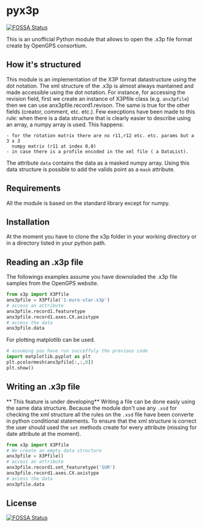 # pyx3p
[![FOSSA Status](https://app.fossa.io/api/projects/git%2Bgithub.com%2Fgiacomomarchioro%2Fpyx3p.svg?type=shield)](https://app.fossa.io/projects/git%2Bgithub.com%2Fgiacomomarchioro%2Fpyx3p?ref=badge_shield)

This is an unofficial Python module that allows to open the .x3p file format create by OpenGPS consortium.

## How it's structured
This module is an implementation of the X3P format datastructure using the dot
notation. The xml structure of the .x3p is almost always mantained and made
accessible using the dot notation. For instance, for accessing the revision field, first we create an instance of X3Pfile class (e.g. `anx3pfile`) then we can use
anx3pfile.record1.revison.
The same is true for the other fields (creator, comment, etc. etc.). 
Few execptions have been made to this rule: when there is a data structure that
is clearly easier to describe using an array, a numpy array is used.
This happens:

    - for the rotation matrix there are no r11,r12 etc. etc. params but a 3 x 3
      numpy matrix (r11 at index 0,0)
    - in case there is a profile encoded in the xml file ( a DataList).

The attribute `data` contains the data as a masked numpy array. Using this data structure is possible to add the valids point as a `mask` attribute.

## Requirements
All the module is based on the standard library except for numpy.

## Installation
At the moment you have to clone the x3p folder in your working directory or in a directory listed in your python path. 

 
## Reading an .x3p file 
The followings examples assume you have downoladed the .x3p file samples from the OpenGPS website.

```python
from x3p import X3Pfile
anx3pfile = X3Pfile('1-euro-star.x3p')
# access an attribute
anx3pfile.record1.featuretype
anx3pfile.record1.axes.CX.axistype
# access the data
anx3pfile.data
```

For plotting matplotlib can be used.

```python
# assuming you have run succeffuly the previous code
import matplotlib.pyplot as plt
plt.pcolormesh(anx3pfile[:,:,0])
plt.show()
```

## Writing an .x3p file
** This feature is under developing**
Writing a file can be done easly using the same data structure. Because the module don't use any `.xsd` for checking the xml structure all the rules on the `.xsd` file have been converte in python conditional statements. To ensure that the xml structure is correct the user should used the `set` methods create for every attribute (missing for date attribute  at the moment).

```python
from x3p import X3Pfile
# We create an empty data structure
anx3pfile = X3Pfile()
# access an attribute
anx3pfile.record1.set_featuretype('SUR')
anx3pfile.record1.axes.CX.axistype
# access the data
anx3pfile.data

```




## License
[![FOSSA Status](https://app.fossa.io/api/projects/git%2Bgithub.com%2Fgiacomomarchioro%2Fpyx3p.svg?type=large)](https://app.fossa.io/projects/git%2Bgithub.com%2Fgiacomomarchioro%2Fpyx3p?ref=badge_large)